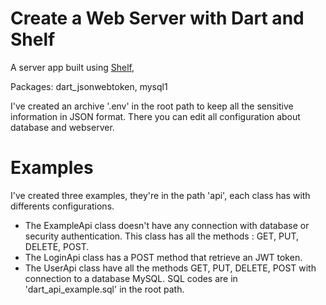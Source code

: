 <h1>Create a Web Server with Dart and Shelf</h1>

A server app built using [Shelf](https://pub.dev/packages/shelf),

Packages: dart_jsonwebtoken, mysql1

I've created an archive '.env' in the root path to keep all the sensitive information in JSON format.
There you can edit all configuration about database and webserver.

<h1>Examples</h1>

I've created three examples, they're in the path 'api', each class has with differents configurations.
 - The ExampleApi class doesn't have any connection with database or security authentication.
 This class has all the methods : GET, PUT, DELETE, POST.
 - The LoginApi class has a POST method that retrieve an JWT token.
 - The UserApi class have all the methods GET, PUT, DELETE, POST with connection to a database MySQL. SQL codes are in 'dart_api_example.sql' in the root path. 
